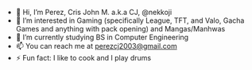 - 👋 Hi, I’m Perez, Cris John M. a.k.a CJ, @nekkoji
- 👀 I’m interested in Gaming (specifically League, TFT, and Valo, Gacha Games and anything with pack opening) and Mangas/Manhwas
- 🌱 I’m currently studying BS in Computer Engineering
- 📫 You can reach me at perezcj2003@gmail.com
- ⚡ Fun fact: I like to cook and I play drums

<!---
nekkoji/nekkoji is a ✨ special ✨ repository because its `README.md` (this file) appears on your GitHub profile.
You can click the Preview link to take a look at your changes.
--->
